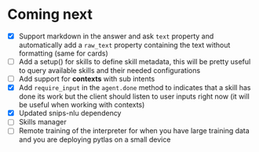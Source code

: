 Coming next
===

- [x] Support markdown in the answer and ask `text` property and automatically add a `raw_text` property containing the text without formatting (same for cards)
- [ ] Add a setup() for skills to define skill metadata, this will be pretty useful to query available skills and their needed configurations
- [ ] Add support for **contexts** with sub intents
- [x] Add `require_input` in the `agent.done` method to indicates that a skill has done its work but the client should listen to user inputs right now (it will be useful when working with contexts)
- [x] Updated snips-nlu dependency
- [ ] Skills manager
- [ ] Remote training of the interpreter for when you have large training data and you are deploying pytlas on a small device

